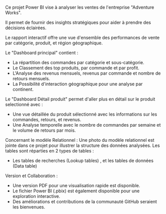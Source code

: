 Ce projet Power BI vise à analyser les ventes de l'entreprise "Adventure Works".

Il permet de fournir des insights stratégiques pour aider à prendre des décisions éclairées.

Le rapport interactif offre une vue d'ensemble des performances de vente par catégorie, produit, et région géographique.

Le "Dashboard principal" contient :
- La répartition des commandes par catégorie et sous-catégorie.
- Le Classement des top produits, par commande et par profit.
- L'Analyse des revenus mensuels, revenus par commande et nombre de retours mensuels.
- La Possibilité d'interaction géographique pour une analyse par continent.

Le "Dashboard Détail produit" permet d'aller plus en détail sur le produit selectionné avec :
- Une vue détaillée du produit sélectionné avec les informations sur les commandes, retours, et revenus.
- Une Analyse temporelle avec le nombre de commandes par semaine et le volume de retours par mois.

Concernant le modèle Relationnel :
Une photo du modèle relationnel est jointe dans ce projet pour illustrer la structure des données analysées.
Les tables sont réparties en 2 types de tables : 
- Les tables de recherches (Lookup tables) , et les tables de données (Data table)

Version et Collaboration :
- Une version PDF pour une visualisation rapide est disponible.
- Le fichier Power BI (.pbix) est également disponible pour une exploration interactive.
- Des améliorations et contributions de la communauté GitHub seraient les bienvenues.
